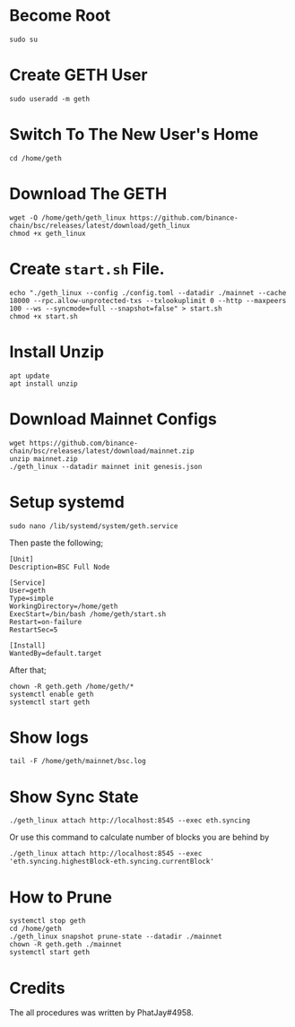 # Become Root
```
sudo su
```

# Create GETH User
```
sudo useradd -m geth
```

# Switch To The New User's Home
```
cd /home/geth
```

# Download The GETH
```
wget -O /home/geth/geth_linux https://github.com/binance-chain/bsc/releases/latest/download/geth_linux
chmod +x geth_linux
```

# Create `start.sh` File.
```
echo "./geth_linux --config ./config.toml --datadir ./mainnet --cache 18000 --rpc.allow-unprotected-txs --txlookuplimit 0 --http --maxpeers 100 --ws --syncmode=full --snapshot=false" > start.sh
chmod +x start.sh
```

# Install Unzip
```
apt update
apt install unzip
```

# Download Mainnet Configs
```
wget https://github.com/binance-chain/bsc/releases/latest/download/mainnet.zip
unzip mainnet.zip
./geth_linux --datadir mainnet init genesis.json
```

# Setup systemd
```
sudo nano /lib/systemd/system/geth.service
```

Then paste the following;

```
[Unit]
Description=BSC Full Node

[Service]
User=geth
Type=simple
WorkingDirectory=/home/geth
ExecStart=/bin/bash /home/geth/start.sh
Restart=on-failure
RestartSec=5

[Install]
WantedBy=default.target
```

After that;

```
chown -R geth.geth /home/geth/*
systemctl enable geth
systemctl start geth
```

# Show logs
```
tail -F /home/geth/mainnet/bsc.log
```

# Show Sync State
```
./geth_linux attach http://localhost:8545 --exec eth.syncing
```
Or use this command to calculate number of blocks you are behind by
```
./geth_linux attach http://localhost:8545 --exec 'eth.syncing.highestBlock-eth.syncing.currentBlock'
```
# How to Prune
```
systemctl stop geth 
cd /home/geth
./geth_linux snapshot prune-state --datadir ./mainnet
chown -R geth.geth ./mainnet
systemctl start geth
```

# Credits
The all procedures was written by PhatJay#4958.

